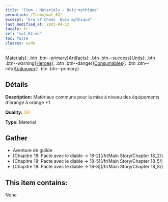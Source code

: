 ```yaml
---
title: "Item - Materials - Bois mythique"
permalink: /Items/mat_62/
excerpt: "Era of Chaos  Bois mythique"
last_modified_at: 2021-04-12
locale: fr
ref: "mat_62.md"
toc: false
classes: wide
---
```

 [Materials](/fr/Items/){: .btn .btn--primary}[Artifacts](/fr/Items/Artifacts/){: .btn .btn--success}[Units](/fr/Items/Units/){: .btn .btn--warning}[Heroes](/fr/Items/Heroes/){: .btn .btn--danger}[Consumables](/fr/Items/Consumables/){: .btn .btn--info}[Unknown](/fr/Items/Unknown/){: .btn .btn--primary}

## Détails
 **Description:** Matériaux communs pour la mise à niveau des équipements d'orange à orange +1.

 **Quality:** <span style="color: #FF8C00">OK</span>

 **Type:** Material

## Gather

*    Aventure de guilde 
*    [Chapitre 18: Pacte avec le diable -> 18-2](/fr/Main Story/Chapter 18_2/) 
*    [Chapitre 18: Pacte avec le diable -> 18-5](/fr/Main Story/Chapter 18_5/) 
*    [Chapitre 18: Pacte avec le diable -> 18-8](/fr/Main Story/Chapter 18_8/) 

## This item contains:

  None

